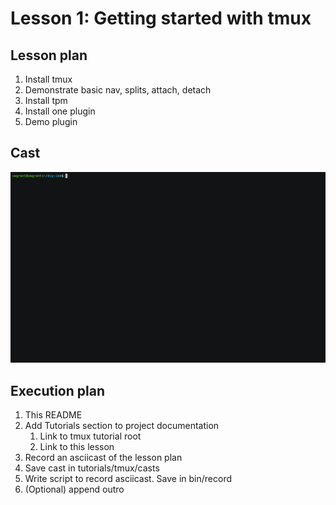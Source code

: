 # Lesson 1: Getting started with tmux

## Lesson plan
1. Install tmux
1. Demonstrate basic nav, splits, attach, detach
1. Install tpm
1. Install one plugin
1. Demo plugin

## Cast

<a href="https://asciinema.org/a/iEqMKGIvAEs4vJ8fxE7VK3WGx"><img src="./posters/01-2x.gif" /></a>

## Execution plan
1. This README
1. Add Tutorials section to project documentation
   1. Link to tmux tutorial root
   1. Link to this lesson
1. Record an asciicast of the lesson plan
1. Save cast in tutorials/tmux/casts
1. Write script to record asciicast.  Save in bin/record
1. (Optional) append outro

